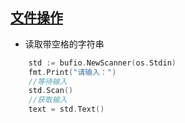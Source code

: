 ## [文件操作](文件操作.go)
- 读取带空格的字符串
```Go
    std := bufio.NewScanner(os.Stdin)
    fmt.Print("请输入：")
    //等待输入
    std.Scan()
    //获取输入
    text = std.Text()
```